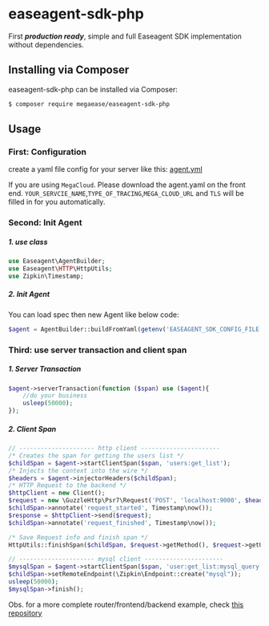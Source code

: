 # easeagent-sdk-php

First ***production ready***, simple and full Easeagent SDK implementation without dependencies.

## Installing via Composer

easeagent-sdk-php can be installed via Composer:
```bash
$ composer require megaease/easeagent-sdk-php
```

## Usage
### First: Configuration
create a yaml file config for your server like this: [agent.yml](./agent.yml)

If you are using `MegaCloud`. Please download the agent.yaml on the front end. `YOUR_SERVCIE_NAME`,`TYPE_OF_TRACING`,`MEGA_CLOUD_URL` and `TLS` will be filled in for you automatically.

### Second: Init Agent

##### 1. use class
```php
use Easeagent\AgentBuilder;
use Easeagent\HTTP\HttpUtils;
use Zipkin\Timestamp;
```

##### 2. Init Agent
You can load spec then new Agent like below code:
```php
$agent = AgentBuilder::buildFromYaml(getenv('EASEAGENT_SDK_CONFIG_FILE'));
```

### Third: use server transaction and client span

##### 1. Server Transaction
```php
$agent->serverTransaction(function ($span) use ($agent){
    //do your business
    usleep(50000);
});
```

##### 2. Client Span
```php
// --------------------- http client ----------------------
/* Creates the span for getting the users list */
$childSpan = $agent->startClientSpan($span, 'users:get_list');
/* Injects the context into the wire */
$headers = $agent->injectorHeaders($childSpan);
/* HTTP Request to the backend */
$httpClient = new Client();
$request = new \GuzzleHttp\Psr7\Request('POST', 'localhost:9000', $headers);
$childSpan->annotate('request_started', Timestamp\now());
$response = $httpClient->send($request);
$childSpan->annotate('request_finished', Timestamp\now());

/* Save Request info and finish span */
HttpUtils::finishSpan($childSpan, $request->getMethod(), $request->getUri()->getPath(), $response->getStatusCode());

// --------------------- mysql client ----------------------
$mysqlSpan = $agent->startClientSpan($span, 'user:get_list:mysql_query');
$childSpan->setRemoteEndpoint(\Zipkin\Endpoint::create("mysql"));
usleep(50000);
$mysqlSpan->finish();
```

Obs. for a more complete router/frontend/backend example, check [this repository](https://github.com/megaease/easeagent-sdk-php-example)